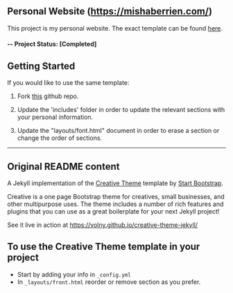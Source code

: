 ## Personal Website (https://mishaberrien.com/)
This project is my personal website. The exact template can be found [here](https://github.com/volny/creative-theme-jekyll).

#### -- Project Status: [Completed]

## Getting Started

If you would like to use the same template:
1. Fork [this](https://github.com/volny/creative-theme-jekyll) github repo.
2. Update the 'includes' folder in order to update the relevant sections with your
personal information.

3. Update the "layouts/font.html" document in order to erase a section or change the
order of sections.

---
## Original README content

A Jekyll implementation of the [Creative Theme](http://startbootstrap.com/template-overviews/creative/) template by [Start Bootstrap](http://startbootstrap.com).

Creative is a one page Bootstrap theme for creatives, small businesses, and other multipurpose uses.
The theme includes a number of rich features and plugins that you can use as a great boilerplate for your next Jekyll project!

See it live in action at <https://volny.github.io/creative-theme-jekyll/>

## To use the Creative Theme template in your project

- Start by adding your info in `_config.yml`
- In `_layouts/front.html` reorder or remove section as you prefer.

